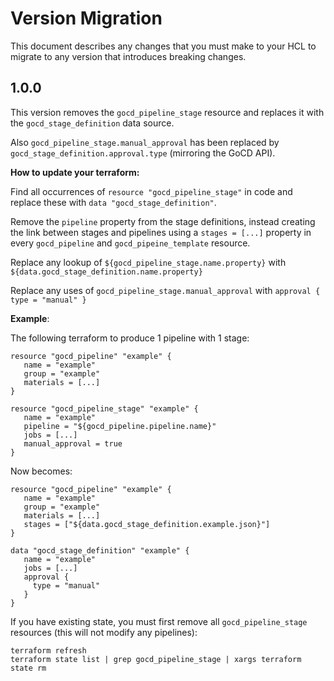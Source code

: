 # Version Migration

This document describes any changes that you must make to your HCL to migrate to any version that introduces breaking changes.

## 1.0.0

This version removes the `gocd_pipeline_stage` resource and replaces it with the `gocd_stage_definition` data source.

Also `gocd_pipeline_stage.manual_approval` has been replaced by `gocd_stage_definition.approval.type` (mirroring the GoCD API).

**How to update your terraform:**

Find all occurrences of `resource "gocd_pipeline_stage"` in code and replace these with `data "gocd_stage_definition"`.

Remove the `pipeline` property from the stage definitions, instead creating the link between stages and pipelines using a `stages = [...]` property in every `gocd_pipeline` and `gocd_pipeine_template` resource.

Replace any lookup of `${gocd_pipeline_stage.name.property}` with `${data.gocd_stage_definition.name.property}`

Replace any uses of `gocd_pipeline_stage.manual_approval` with `approval { type = "manual" }`

**Example**:

The following terraform to produce 1 pipeline with 1 stage:

```
resource "gocd_pipeline" "example" {
   name = "example"
   group = "example"
   materials = [...]
}

resource "gocd_pipeline_stage" "example" {
   name = "example"
   pipeline = "${gocd_pipeline.pipeline.name}"
   jobs = [...]
   manual_approval = true
}
```

Now becomes:

```
resource "gocd_pipeline" "example" {
   name = "example"
   group = "example"
   materials = [...]
   stages = ["${data.gocd_stage_definition.example.json}"]
}

data "gocd_stage_definition" "example" {
   name = "example"
   jobs = [...]
   approval {
     type = "manual"
   }
}
```

If you have existing state, you must first remove all `gocd_pipeline_stage` resources (this will not modify any pipelines):
```
terraform refresh
terraform state list | grep gocd_pipeline_stage | xargs terraform state rm
```
